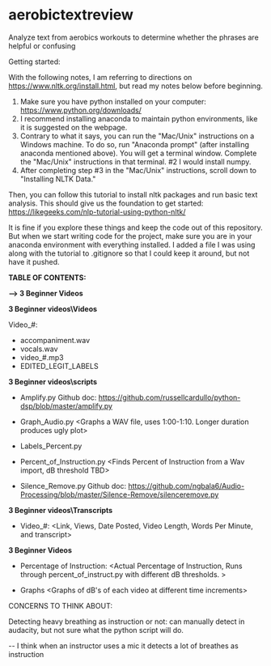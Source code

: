 # aerobictextreview

Analyze text from aerobics workouts to determine whether the phrases are helpful or confusing

Getting started:

With the following notes, I am referring to directions on https://www.nltk.org/install.html, but read my notes below before beginning.
1. Make sure you have python installed on your computer: https://www.python.org/downloads/
2. I recommend installing anaconda to maintain python environments, like it is suggested on the webpage.
3. Contrary to what it says, you can run the "Mac/Unix" instructions on a Windows machine. To do so, run "Anaconda prompt" (after installing anaconda mentioned above). You will get a terminal window. Complete the "Mac/Unix" instructions in that terminal. #2 I would install numpy.
4. After completing step #3 in the "Mac/Unix" instructions, scroll down to "Installing NLTK Data."

Then, you can follow this tutorial to install nltk packages and run basic text analysis. This should give us the foundation to get started: https://likegeeks.com/nlp-tutorial-using-python-nltk/

It is fine if you explore these things and keep the code out of this repository. But when we start writing code for the project, make sure you are in your anaconda environment with everything installed. I added a file I was using along with the tutorial to .gitignore so that I could keep it around, but not have it pushed.


**TABLE OF CONTENTS:** 

**--> 3 Beginner Videos**

**3 Beginner videos\Videos**

Video_#: 
- 	accompaniment.wav 		<Music from using spleeter>
- 	vocals.wav 				<Vocals from using spleeter>	
- 	video_#.mp3 			<original recording in audacity>
- 	EDITED_LEGIT_LABELS 	<labeled timestamp durations of sound detected in video>
	

**3 Beginner videos\scripts**
- Amplify.py 					<Amplifies a WAV file by a given scaling factor>
Github doc: https://github.com/russellcardullo/python-dsp/blob/master/amplify.py

- Graph_Audio.py				<Graphs a WAV file, uses 1:00-1:10. Longer duration produces ugly plot>

- Labels_Percent.py 			<Gives percent of instruction based of labels exported from audacity>

- Percent_of_Instruction.py 	<Finds Percent of Instruction from a Wav import, dB threshold TBD>

- Silence_Remove.py 		<a program that silences sound below a threshold generated with ML>
Github doc: https://github.com/ngbala6/Audio-Processing/blob/master/Silence-Remove/silenceremove.py



**3 Beginner videos\Transcripts**
- Video_#: 			<Link, Views, Date Posted, Video Length, Words Per Minute, and transcript>


**3 Beginner Videos**

- Percentage of Instruction: 	<Actual Percentage of Instruction, Runs through percent_of_instruct.py with different dB thresholds. >


- Graphs						<Graphs of dB's of each video at different time increments>




CONCERNS TO THINK ABOUT:

Detecting heavy breathing as instruction or not: can manually detect in audacity, but not sure what the python 
	script will do. 

-- I think when an instructor uses a mic it detects a lot of breathes as instruction
